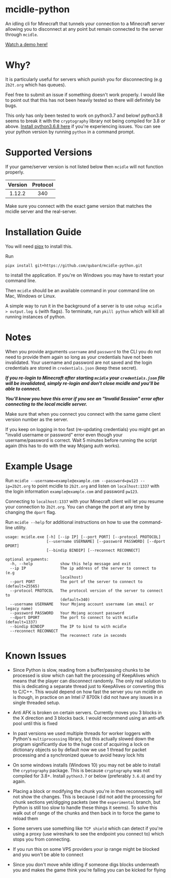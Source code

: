 # mcidle-python

An idling cli for Minecraft that tunnels your connection to a Minecraft server allowing you to disconnect at any point but remain connected to the server through `mcidle`.

[Watch a demo here!](https://youtu.be/r26vacizGJw)

# Why?

It is particularly useful for servers which punish you for disconnecting (e.g `2b2t.org` which has queues).

Feel free to submit an issue if something doesn't work properly. I would like to point out that this has not been
heavily tested so there will definitely be bugs.

This only has only been tested to work on python3.7 and below! python3.8 seems to break it with the `cryptography` library not being compiled for 3.8 or above. [Install python3.6.8 here](https://www.python.org/downloads/release/python-368/) if you're experiencing issues. You can see your python version by running `python` in a command prompt.

# Supported Versions

If your game/server version is not listed below then `mcidle` will not function properly.

| Version        | Protocol     |
|:-------------:|:-------------:|
| 1.12.2        | 340           |

Make sure you connect with the exact game version that matches the mcidle server and the real-server.

# Installation Guide

You will need [pipx](https://github.com/pipxproject/pipx) to install this. 

Run

```
pipx install git+https://github.com/qubard/mcidle-python.git
```

to install the application. If you're on Windows you may have to restart your command line.

Then `mcidle` should be an available command in your command line on Mac, Windows or Linux.

A simple way to run it in the background of a server is to use `nohup mcidle > output.log &` (with flags). To terminate, run `pkill python` which will kill all running instances of python.

# Notes

When you provide arguments `username` and `password` to the CLI you do not need to provide them again so long as your credentials have not been invalidated. Your username and password are not saved and the login credentials are stored in `credentials.json` (keep these secret).

***If you re-login to Minecraft after starting `mcidle` your `credentials.json` file will be invalidated, simply re-login and don't close mcidle and you'll be able to connect.***

***You'll know you have this error if you see an "Invalid Session" error after connecting to the local mcidle server.***

Make sure that when you connect you connect with the same game client version number as the server.

If you keep on logging in too fast (re-updating credentials) you might get an "invalid username or password" error even though your username/password is correct. Wait 5 minutes before running the script again (this has to do with the way Mojang auth works).

# Example Usage

Run `mcidle --username=example@example.com --password=pw123 --ip=2b2t.org` to point mcidle to `2b2t.org` and listen on `localhost:1337` with the login information `example@example.com` and password `pw123`.

Connecting to `localhost:1337` with your Minecraft client will let you resume your connection to `2b2t.org`. You can change the port at any time by changing the `dport` flag.

Run `mcidle --help` for additional instructions on how to use the command-line utility.

```
usage: mcidle.exe [-h] [--ip IP] [--port PORT] [--protocol PROTOCOL]
                  [--username USERNAME] [--password PASSWORD] [--dport DPORT]
                  [--bindip BINDIP] [--reconnect RECONNECT]

optional arguments:
  -h, --help            show this help message and exit
  --ip IP               The ip address of the server to connect to (e.g
                        localhost)
  --port PORT           The port of the server to connect to (default=25565)
  --protocol PROTOCOL   The protocol version of the server to connect to
                        (default=340)
  --username USERNAME   Your Mojang account username (an email or legacy name)
  --password PASSWORD   Your Mojang account password
  --dport DPORT         The port to connect to with mcidle (default=1337)
  --bindip BINDIP       The IP to bind to with mcidle
  --reconnect RECONNECT
                        The reconnect rate in seconds
```

# Known Issues

- Since Python is slow, reading from a buffer/passing chunks to be processed is slow which can halt the processing of KeepAlives which means that the player can disconnect randomly. The only real solution to this is dedicating a separate thread just to KeepAlives or converting this to C/C++. This would depend on how fast the server you run mcidle on is though, in practice on an Intel i7 8700k I did not have any issues in a single threaded setup.

- Anti AFK is broken on certain servers. Currently moves you 3 blocks in the X direction and 3 blocks back. I would recommend using an anti-afk pool until this is fixed

- In past versions we used multiple threads for worker loggers with Python's `multiprocessing` library, but this actually slowed down the program significantly due to the huge cost of acquiring a lock on dictionary objects so by default now we use 1 thread for packet processing and a synchronized queue to avoid heavy lock hits

- On some windows installs (Windows 10) you may not be able to install the `cryptography` package. This is because `cryptography` was not compiled for 3.8+. Install `python3.7` or below (preferably `3.6.8`) and try again.
  
- Placing a block or modifying the chunk you're in then reconnecting will not show the changes. This is because I did
  not add the processing for chunk sections yet/digging packets (see the `experimental` branch, but Python is still too
  slow to handle these things it seems). To solve this walk out of range of the chunks and then back in to force the
  game to reload them
  
- Some servers use something like `TCP shield` which can detect if you're using a proxy (use wireshark to see the endpoint you connect to) which stops you from connecting.

- If you run this on some VPS providers your ip range might be blocked and you won't be able to connect

- Since you don't move while idling if someone digs blocks underneath you and makes the game think you're falling you can be kicked for flying
